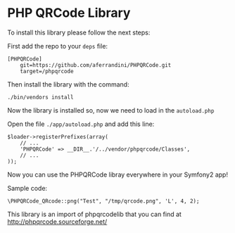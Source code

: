 # PHP QRCode Library #

To install this library please follow the next steps:

First add the repo to your `deps` file:

    [PHPQRCode]
        git=https://github.com/aferrandini/PHPQRCode.git
        target=/phpqrcode

Then install the library with the command:

    ./bin/vendors install

Now the library is installed so, now we need to load in the `autoload.php`

Open the file `./app/autoload.php` and add this line:

    $loader->registerPrefixes(array(
        // ...
        'PHPQRCode' => __DIR__.'/../vendor/phpqrcode/Classes',
        // ...
    ));

Now you can use the PHPQRCode libray everywhere in your Symfony2 app!

Sample code:

    \PHPQRCode_QRcode::png("Test", "/tmp/qrcode.png", 'L', 4, 2);

This library is an import of phpqrcodelib that you can find at http://phpqrcode.sourceforge.net/